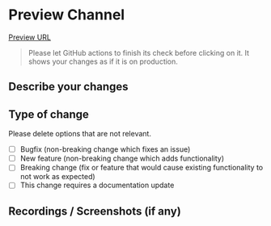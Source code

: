 # Preview Channel
[Preview URL](https://portfolio-skycaptainess.vercel.app/ 'Preview Deployment URL')

> Please let GitHub actions to finish its check before clicking on it. It shows your changes as if it is on production.
## Describe your changes

## Type of change

Please delete options that are not relevant.

- [ ] Bugfix (non-breaking change which fixes an issue)
- [ ] New feature (non-breaking change which adds functionality)
- [ ] Breaking change (fix or feature that would cause existing functionality to not work as expected)
- [ ] This change requires a documentation update

## Recordings / Screenshots (if any)
